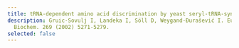 ```yaml
---
title: tRNA-dependent amino acid discrimination by yeast seryl-tRNA-synthetase
description: Gruic-Sovulj I, Landeka I, Söll D, Weygand-Đurašević I. Eur. J.
  Biochem. 269 (2002) 5271-5279.
selected: false
---
```


